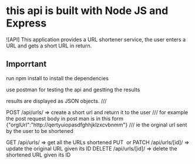 # this api is built with Node JS and Express

![API] This application provides a URL shortener service,
the user enters a URL and gets a short URL in return.

## Imporrtant
run npm install 
to install the dependencies

use postman for testing the api
and gestting the results

results are displayed as JSON objects.
///

 POST /api/urls/ => create a short url and return it to the user
 /// for example the  post request body in post man is in this form {"orglUrl":"http://qertyuiopasdfghhjklzxcvbnmm"} 
 /// ie the orginal url sent by the user to be shortened
 
 GET /api/urls/ => get all the URLs shortened
 PUT  or PATCH /api/urls/[id]/ => update the original URL given its ID
 DELETE /api/urls/[id]/ => delete the shortened URL given its ID
